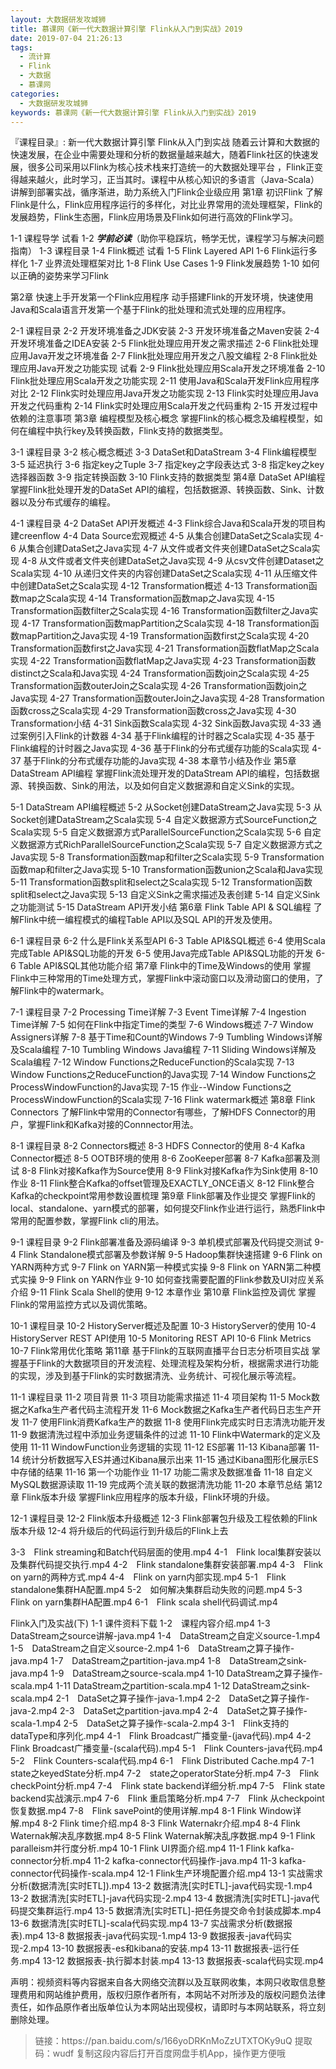 ```yaml
---
layout: 大数据研发攻城狮
title: 慕课网《新一代大数据计算引擎 Flink从入门到实战》2019
date: 2019-07-04 21:26:13
tags:
  - 流计算
  - Flink
  - 大数据
  - 慕课网
categories:
  - 大数据研发攻城狮
keywords: 慕课网《新一代大数据计算引擎 Flink从入门到实战》2019
---
```


『课程目录』: 
新一代大数据计算引擎 Flink从入门到实战
随着云计算和大数据的快速发展，在企业中需要处理和分析的数据量越来越大，随着Flink社区的快速发展，很多公司采用以Flink为核心技术栈来打造统一的大数据处理平台 ，Flink正变得越来越火，此时学习，正当其时。课程中从核心知识的多语言（Java-Scala）讲解到部署实战，循序渐进，助力系统入门Flink企业级应用
第1章 初识Flink
了解Flink是什么，Flink应用程序运行的多样化，对比业界常用的流处理框架，Flink的发展趋势，Flink生态圈，Flink应用场景及Flink如何进行高效的Flink学习。

 1-1 课程导学 试看
 1-2 ***学前必读***（助你平稳踩坑，畅学无忧，课程学习与解决问题指南）
 1-3 课程目录
 1-4 Flink概述 试看
 1-5 Flink Layered API
 1-6 Flink运行多样化
 1-7 业界流处理框架对比
 1-8 Flink Use Cases
 1-9 Flink发展趋势
 1-10 如何以正确的姿势来学习Flink
 <!-- more -->
第2章 快速上手开发第一个Flink应用程序
动手搭建Flink的开发环境，快速使用Java和Scala语言开发第一个基于Flink的批处理和流式处理的应用程序。

 2-1 课程目录
 2-2 开发环境准备之JDK安装
 2-3 开发环境准备之Maven安装
 2-4 开发环境准备之IDEA安装
 2-5 Flink批处理应用开发之需求描述
 2-6 Flink批处理应用Java开发之环境准备
 2-7 Flink批处理应用开发之八股文编程
 2-8 Flink批处理应用Java开发之功能实现 试看
 2-9 Flink批处理应用Scala开发之环境准备
 2-10 Flink批处理应用Scala开发之功能实现
 2-11 使用Java和Scala开发Flink应用程序对比
 2-12 Flink实时处理应用Java开发之功能实现
 2-13 Flink实时处理应用Java开发之代码重构
 2-14 Flink实时处理应用Scala开发之代码重构
 2-15 开发过程中依赖的注意事项
第3章 编程模型及核心概念
掌握Flink的核心概念及编程模型，如何在编程中执行key及转换函数，Flink支持的数据类型。

 3-1 课程目录
 3-2 核心概念概述
 3-3 DataSet和DataStream
 3-4 Flink编程模型
 3-5 延迟执行
 3-6 指定key之Tuple
 3-7 指定key之字段表达式
 3-8 指定key之key选择器函数
 3-9 指定转换函数
 3-10 Flink支持的数据类型
第4章 DataSet API编程
掌握Flink批处理开发的DataSet API的编程，包括数据源、转换函数、Sink、计数器以及分布式缓存的编程。

 4-1 课程目录
 4-2 DataSet API开发概述
 4-3 Flink综合Java和Scala开发的项目构建creenflow
 4-4 Data Source宏观概述
 4-5 从集合创建DataSet之Scala实现
 4-6 从集合创建DataSet之Java实现
 4-7 从文件或者文件夹创建DataSet之Scala实现
 4-8 从文件或者文件夹创建DataSet之Java实现
 4-9 从csv文件创建Dataset之Scala实现
 4-10 从递归文件夹的内容创建DataSet之Scala实现
 4-11 从压缩文件中创建DataSet之Scala实现
 4-12 Transformation概述
 4-13 Transformation函数map之Scala实现
 4-14 Transformation函数map之Java实现
 4-15 Transformation函数filter之Scala实现
 4-16 Transformation函数filter之Java实现
 4-17 Transformation函数mapPartition之Scala实现
 4-18 Transformation函数mapPartition之Java实现
 4-19 Transformation函数first之Scala实现
 4-20 Transformation函数first之Java实现
 4-21 Transformation函数flatMap之Scala实现
 4-22 Transformation函数flatMap之Java实现
 4-23 Transformation函数distinct之Scala和Java实现
 4-24 Transformation函数join之Scala实现
 4-25 Transformation函数outerJoin之Scala实现
 4-26 Transformation函数join之Java实现
 4-27 Transformation函数outerJoin之Java实现
 4-28 Transformation函数cross之Scala实现
 4-29 Transformation函数cross之Java实现
 4-30 Transformation小结
 4-31 Sink函数Scala实现
 4-32 Sink函数Java实现
 4-33 通过案例引入Flink的计数器
 4-34 基于Flink编程的计时器之Scala实现
 4-35 基于Flink编程的计时器之Java实现
 4-36 基于Flink的分布式缓存功能的Scala实现
 4-37 基于Flink的分布式缓存功能的Java实现
 4-38 本章节小结及作业
第5章 DataStream API编程
掌握Flink流处理开发的DataStream API的编程，包括数据源、转换函数、Sink的用法，以及如何自定义数据源和自定义Sink的实现。

 5-1 DataStream API编程概述
 5-2 从Socket创建DataStream之Java实现
 5-3 从Socket创建DataStream之Scala实现
 5-4 自定义数据源方式SourceFunction之Scala实现
 5-5 自定义数据源方式ParallelSourceFunction之Scala实现
 5-6 自定义数据源方式RichParallelSourceFunction之Scala实现
 5-7 自定义数据源方式之Java实现
 5-8 Transformation函数map和filter之Scala实现
 5-9 Transformation函数map和filter之Java实现
 5-10 Transformation函数union之Scala和Java实现
 5-11 Transformation函数split和select之Scala实现
 5-12 Transformation函数split和select之Java实现
 5-13 自定义Sink之需求描述及表创建
 5-14 自定义Sink之功能测试
 5-15 DataStream API开发小结
第6章 Flink Table API & SQL编程
了解Flink中统一编程模式的编程Table API以及SQL API的开发及使用。

 6-1 课程目录
 6-2 什么是Flink关系型API
 6-3 Table API&SQL概述
 6-4 使用Scala完成Table API&SQL功能的开发
 6-5 使用Java完成Table API&SQL功能的开发
 6-6 Table API&SQL其他功能介绍
第7章 Flink中的Time及Windows的使用
掌握Flink中三种常用的Time处理方式，掌握Flink中滚动窗口以及滑动窗口的使用，了解Flink中的watermark。

 7-1 课程目录
 7-2 Processing Time详解
 7-3 Event Time详解
 7-4 Ingestion Time详解
 7-5 如何在Flink中指定Time的类型
 7-6 Windows概述
 7-7 Window Assigners详解
 7-8 基于Time和Count的Windows
 7-9 Tumbling Windows详解及Scala编程
 7-10 Tumbling Windows Java编程
 7-11 Sliding Windows详解及Scala编程
 7-12 Window Functions之ReduceFunction的Scala实现
 7-13 Window Functions之ReduceFunction的Java实现
 7-14 Window Functions之ProcessWindowFunction的Java实现
 7-15 作业--Window Functions之ProcessWindowFunction的Scala实现
 7-16 Flink watermark概述
第8章 Flink Connectors
了解Flink中常用的Connector有哪些，了解HDFS Connector的用户，掌握Flink和Kafka对接的Connnector用法。

 8-1 课程目录
 8-2 Connectors概述
 8-3 HDFS Connector的使用
 8-4 Kafka Connector概述
 8-5 OOTB环境的使用
 8-6 ZooKeeper部署
 8-7 Kafka部署及测试
 8-8 Flink对接Kafka作为Source使用
 8-9 Flink对接Kafka作为Sink使用
 8-10 作业
 8-11 Flink整合Kafka的offset管理及EXACTLY_ONCE语义
 8-12 Flink整合Kafka的checkpoint常用参数设置梳理
第9章 Flink部署及作业提交
掌握Flink的local、standalone、yarn模式的部署，如何提交Flink作业进行运行，熟悉Flink中常用的配置参数，掌握Flink cli的用法。

 9-1 课程目录
 9-2 Flink部署准备及源码编译
 9-3 单机模式部署及代码提交测试
 9-4 Flink Standalone模式部署及参数详解
 9-5 Hadoop集群快速搭建
 9-6 Flink on YARN两种方式
 9-7 Flink on YARN第一种模式实操
 9-8 Flink on YARN第二种模式实操
 9-9 Flink on YARN作业
 9-10 如何查找需要配置的Flink参数及UI对应关系介绍
 9-11 Flink Scala Shell的使用
 9-12 本章作业
第10章 Flink监控及调优
掌握Flink的常用监控方式以及调优策略。

 10-1 课程目录
 10-2 HistoryServer概述及配置
 10-3 HistoryServer的使用
 10-4 HistoryServer REST API使用
 10-5 Monitoring REST API
 10-6 Flink Metrics
 10-7 Flink常用优化策略
第11章 基于Flink的互联网直播平台日志分析项目实战
掌握基于Flink的大数据项目的开发流程、处理流程及架构分析，根据需求进行功能的实现，涉及到基于Flink的实时数据清洗、业务统计、可视化展示等流程。

 11-1 课程目录
 11-2 项目背景
 11-3 项目功能需求描述
 11-4 项目架构
 11-5 Mock数据之Kafka生产者代码主流程开发
 11-6 Mock数据之Kafka生产者代码日志生产开发
 11-7 使用Flink消费Kafka生产的数据
 11-8 使用Flink完成实时日志清洗功能开发
 11-9 数据清洗过程中添加业务逻辑条件的过滤
 11-10 Flink中Watermark的定义及使用
 11-11 WindowFunction业务逻辑的实现
 11-12 ES部署
 11-13 Kibana部署
 11-14 统计分析数据写入ES并通过Kibana展示出来
 11-15 通过Kibana图形化展示ES中存储的结果
 11-16 第一个功能作业
 11-17 功能二需求及数据准备
 11-18 自定义MySQL数据源读取
 11-19 完成两个流关联的数据清洗功能
 11-20 本章节总结
 第12章 Flink版本升级
掌握Flink应用程序的版本升级，Flink环境的升级。

 12-1 课程目录
 12-2 Flink版本升级概述
 12-3 Flink部署包升级及工程依赖的Flink版本升级
 12-4 将升级后的代码运行到升级后的Flink上去

3-3　Flink streaming和Batch代码层面的使用.mp4
4-1　Flink local集群安装以及集群代码提交执行.mp4
4-2　Flink standalone集群安装部署.mp4
4-3　Flink on yarn的两种方式.mp4
4-4　Flink on yarn内部实现.mp4
5-1　Flink standalone集群HA配置.mp4
5-2　如何解决集群启动失败的问题.mp4
5-3　Flink on yarn集群HA配置.mp4
6-1　Flink scala shell代码调试.mp4

Flink入门及实战(下)
1-1   课件资料下载
1-2　课程内容介绍.mp4
1-3　DataStream之source讲解-java.mp4
1-4　DataStream之自定义source-1.mp4
1-5　DataStream之自定义source-2.mp4
1-6　DataStream之算子操作-java.mp4
1-7　DataStream之partition-java.mp4
1-8　DataStream之sink-java.mp4
1-9　DataStream之source-scala.mp4
1-10 DataStream之算子操作-scala.mp4
1-11 DataStream之partition-scala.mp4
1-12 DataStream之sink-scala.mp4
2-1　DataSet之算子操作-java-1.mp4
2-2　DataSet之算子操作-java-2.mp4
2-3　DataSet之partition-java.mp4
2-4　DataSet之算子操作-scala-1.mp4
2-5　DataSet之算子操作-scala-2.mp4
3-1　Flink支持的dataType和序列化.mp4
4-1　Flink Broadcast广播变量-(java代码).mp4
4-2　Flink Broadcast广播变量-(scala代码).mp4
5-1　Flink Counters-java代码.mp4
5-2　Flink Counters-scala代码.mp4
6-1　Flink Distributed Cache.mp4
7-1　state之keyedState分析.mp4
7-2　state之operatorState分析.mp4
7-3　Flink checkPoint分析.mp4
7-4　Flink state backend详细分析.mp4
7-5　Flink state backend实战演示.mp4
7-6　Flink 重启策略分析.mp4
7-7　Flink 从checkpoint恢复数据.mp4
7-8　Flink savePoint的使用详解.mp4
8-1 Flink Window详解.mp4
8-2 Flink time介绍.mp4
8-3 Flink Waternakr介绍.mp4
8-4 Flink Waternak解决乱序数据.mp4
8-5 Flink Waternak解决乱序数据.mp4
9-1 Flink paralleism并行度分析.mp4
10-1  Flink UI界面介绍.mp4
11-1 Flink kafka-connector分析.mp4
11-2 kafka-connector代码操作-java.mp4
11-3 kafka-connector代码操作-scala.mp4
12-1 Flink生产环境配置介绍.mp4
13-1 实战需求分析(数据清洗[实时ETL]).mp4
13-2 数据清洗[实时ETL]-java代码实现-1.mp4
13-2 数据清洗[实时ETL]-java代码实现-2.mp4
13-4 数据清洗[实时ETL]-java代码提交集群运行.mp4
13-5 数据清洗[实时ETL]-把任务提交命令封装成脚本.mp4
13-6 数据清洗[实时ETL]-scala代码实现.mp4
13-7 实战需求分析(数据报表).mp4
13-8 数据报表-java代码实现-1.mp4
13-9 数据报表-java代码实现-2.mp4
13-10 数据报表-es和kibana的安装.mp4
13-11 数据报表-运行任务.mp4
13-12 数据报表-执行脚本封装.mp4
13-13 数据报表-scala代码实现.mp4
 
<div class="post-copyright">
    <div class="post-copyright__author">
      <span class="post-copyright-meta">声明：视频资料等内容据来自各大网络交流群以及互联网收集，本网只收取信息整理费用和网站维护费用，版权归原作者所有，本网站不对所涉及的版权问题负法律责任，如作品原作者出版单位认为本网站出现侵权，请即时与本网站联系，将立刻删除处理。 </span>
    </div>
</div>

<blockquote class="blockquote-center">
链接：https://pan.baidu.com/s/166yoDRKnMoZzUTXTOKy9uQ 
提取码：wudf 
复制这段内容后打开百度网盘手机App，操作更方便哦
</blockquote>

